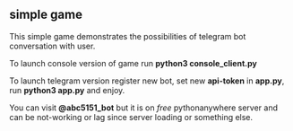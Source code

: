 ## simple game

This simple game demonstrates the possibilities of telegram bot conversation with user.




To launch console version of game run **python3 console_client.py**

To launch telegram version register new bot, set new **api-token** in **app.py**, run **python3 app.py** and enjoy.

You can visit **@abc5151_bot** but it is on *free* pythonanywhere server and can be not-working or lag since server loading or something else.
